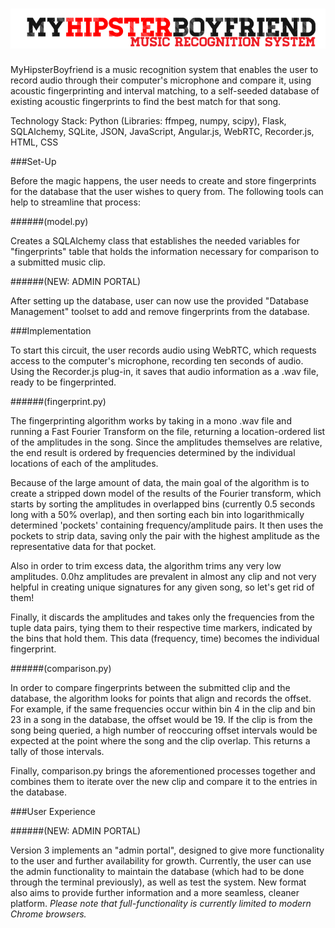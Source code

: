 

![alt tag](https://raw.githubusercontent.com/rhythmsection/MHB/master/static/readme/readme_logo.gif)
===


MyHipsterBoyfriend is a music recognition system that enables the user to record audio through their computer's microphone and compare it, using acoustic fingerprinting and interval matching, to a self-seeded database of existing acoustic fingerprints to find the best match for that song.


Technology Stack: Python (Libraries: ffmpeg, numpy, scipy), Flask, SQLAlchemy, SQLite, JSON, JavaScript, Angular.js, WebRTC, Recorder.js, HTML, CSS

###Set-Up

Before the magic happens, the user needs to create and store fingerprints for the database that the user wishes to query from. The following tools can help to streamline that process:

######(model.py)

Creates a SQLAlchemy class that establishes the needed variables for "fingerprints" table that holds the information necessary for comparison to a submitted music clip. 

######(NEW: ADMIN PORTAL)

After setting up the database, user can now use the provided "Database Management" toolset to add and remove fingerprints from the database. 

###Implementation

To start this circuit, the user records audio using WebRTC, which requests access to the computer's microphone, recording ten seconds of audio. Using the Recorder.js plug-in, it saves that audio information as a .wav file, ready to be fingerprinted. 

######(fingerprint.py)

The fingerprinting algorithm works by taking in a mono .wav file and running a Fast Fourier Transform on the file, returning a location-ordered list of the amplitudes in the song. Since the amplitudes themselves are relative, the end result is ordered by frequencies determined by the individual locations of each of the amplitudes. 

Because of the large amount of data, the main goal of the algorithm is to create a stripped down model of the results of the Fourier transform, which starts by sorting the amplitudes in overlapped bins (currently 0.5 seconds long with a 50% overlap), and then sorting each bin into logarithmically determined 'pockets' containing frequency/amplitude pairs. It then uses the pockets to strip data, saving only the pair with the highest amplitude as the representative data for that pocket. 

Also in order to trim excess data, the algorithm trims any very low amplitudes. 0.0hz amplitudes are prevalent in almost any clip and not very helpful in creating unique signatures for any given song, so let's get rid of them! 

Finally, it discards the amplitudes and takes only the frequencies from the tuple data pairs, tying them to their respective time markers, indicated by the bins that hold them. This data (frequency, time) becomes the individual fingerprint. 

######(comparison.py)

In order to compare fingerprints between the submitted clip and the database, the algorithm looks for points that align and records the offset. For example, if the same frequencies occur within bin 4 in the clip and bin 23 in a song in the database, the offset would be 19. If the clip is from the song being queried, a high number of reoccuring offset intervals would be expected at the point where the song and the clip overlap. This returns a tally of those intervals.

Finally, comparison.py brings the aforementioned processes together and combines them to iterate over the new clip and compare it to the entries in the database. 

###User Experience

######(NEW: ADMIN PORTAL)

Version 3 implements an "admin portal", designed to give more functionality to the user and further availability for growth. Currently, the user can use the admin functionality to maintain the database (which had to be done through the terminal previously), as well as test the system. New format also aims to provide further information and a more seamless, cleaner platform. *Please note that full-functionality is currently limited to modern Chrome browsers.*

